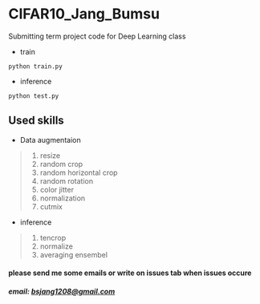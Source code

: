 # CIFAR10_Jang_Bumsu
Submitting term project code for Deep Learning class

- train
```
python train.py
```

- inference
```
python test.py
```

## Used skills
- Data augmentaion
> 1. resize
> 2. random crop
> 3. random horizontal crop
> 4. random rotation
> 5. color jitter
> 6. normalization
> 7. cutmix

- inference
> 1. tencrop
> 2. normalize
> 3. averaging ensembel

#### please send me some emails or write on issues tab when issues occure
##### email: bsjang1208@gmail.com
